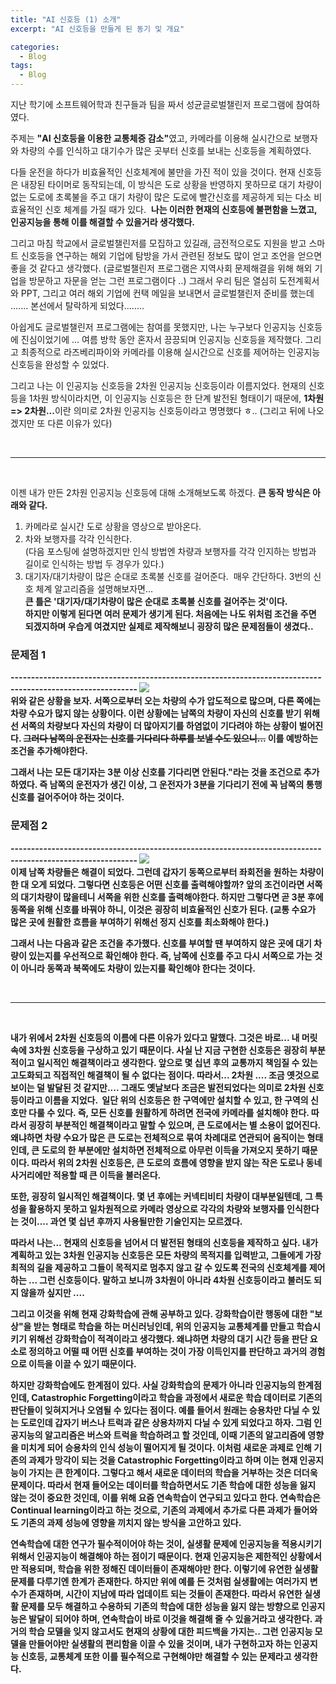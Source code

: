 ```yaml
---
title: "AI 신호등 (1) 소개"
excerpt: "AI 신호등을 만들게 된 동기 및 개요"

categories:
  - Blog
tags:
  - Blog
---
```


지난 학기에 소프트웨어학과 친구들과 팀을 짜서 성균글로벌챌린저 프로그램에 참여하였다.
​

주제는 <b>"AI 신호등을 이용한 교통체증 감소"</b>였고,
카메라를 이용해 실시간으로 보행자와 차량의 수를 인식하고 대기수가 많은 곳부터 신호를 보내는 신호등을 계획하였다.​

다들 운전을 하다가 비효율적인 신호체계에 불만을 가진 적이 있을 것이다. 현재 신호등은 내장된 타이머로 동작되는데, 이 방식은 도로 상황을 반영하지 못하므로 대기 차량이 없는 도로에 초록불을 주고 대기 차량이 많은 도로에 빨간신호를 제공하게 되는 다소 비효율적인 신호 체계를 가질 때가 있다.
​
<b>나는 이러한 현재의 신호등에 불편함을 느꼈고, 인공지능을 통해 이를 해결할 수 있을거라 생각했다.</b>

그리고 마침 학교에서 글로벌챌린저를 모집하고 있길래, 금전적으로도 지원을 받고 스마트 신호등을 연구하는 해외 기업에 탐방을 가서 관련된 정보도 많이 얻고 조언을 얻으면 좋을 것 같다고 생각했다. (글로벌챌린저 프로그램은 지역사회 문제해결을 위해 해외 기업을 방문하고 자문을 얻는 그런 프로그램이다 ..)​
그래서 우리 팀은 열심히 도전계획서와 PPT, 그리고 여러 해외 기업에 컨택 메일을 보내면서 글로벌챌린저 준비를 했는데 ....... 본선에서 탈락하게 되었다........

아쉽게도 글로벌챌린저 프로그램에는 참여를 못했지만, 나는 누구보다 인공지능 신호등에 진심이었기에 ... 여름 방학 동안 혼자서 끙끙되며 인공지능 신호등을 제작했다. 그리고 최종적으로 라즈베리파이와 카메라를 이용해 실시간으로 신호를 제어하는 인공지능 신호등을 완성할 수 있었다.

그리고 나는 이 인공지능 신호등을 2차원 인공지능 신호등이라 이름지었다. 현재의 신호등을 1차원 방식이라치면, 이 인공지능 신호등은 한 단계 발전된 형태이기 때문에, <b>1차원 => 2차원...</b>이란 의미로 2차원 인공지능 신호등이라고 명명했다 ㅎ.. (그리고 뒤에 나오겠지만 또 다른 이유가 있다)


<br>

<hr color ="gray" size = "4px">

<br>


이젠 내가 만든 2차원 인공지능 신호등에 대해 소개해보도록 하겠다.
​
<b>큰 동작 방식은 아래와 같다.</b><br>
1) 카메라로 실시간 도로 상황을 영상으로 받아온다.<br>
2) 차와 보행자를 각각 인식한다.<br>
     (다음 포스팅에 설명하겠지만 인식 방법엔 차량과 보행자를 각각 인지하는 방법과 길이로 인식하는 방법 두 경우가 있다.)<br>
3) 대기자/대기차량이 많은 순대로 초록불 신호를 걸어준다.
​
매우 간단하다. 3번의 신호 체계 알고리즘을 설명해보자면...<br>
<b>큰 틀은 '대기자/대기차량이 많은 순대로 초록불 신호를 걸어주는 것'이다.<b><br>
하지만 이렇게 된다면 여러 문제가 생기게 된다. 처음에는 나도 위처럼 조건을 주면 되겠지하며 우습게 여겼지만 실제로 제작해보니 굉장히 많은 문제점들이 생겼다..

<h3>문제점 1</h3>  -----------------------------------------------------------------------------------------------------------
<img src="https://user-images.githubusercontent.com/75300099/102845069-111b3400-4450-11eb-94de-26969a64a862.png"><br>
위와 같은 상황을 보자. 서쪽으로부터 오는 차량의 수가 압도적으로 많으며,
다른 쪽에는 차량 수요가 많지 않는 상황이다. 이런 상황에는 남쪽의 차량이 자신의 신호를 받기 위해선 서쪽의 차량보다 자신의 차량이 더 많아지기를
하염없이 기다려야 하는 상황이 벌어진다. <del>그러다 남쪽의 운전자는 신호를 기다리다 하루를 보낼 수도 있으니...</del> 이를 예방하는 조건을 추가해야한다.

그래서 나는 <b>모든 대기자는 3분 이상 신호를 기다리면 안된다."</b>라는 것을 조건으로 추가하였다.
즉 남쪽의 운전자가 생긴 이상, 그 운전자가 3분을 기다리기 전에 꼭 남쪽의 통행 신호를 걸어주어야 하는 것이다.

<h3>문제점 2</h3>  -----------------------------------------------------------------------------------------------------------
<img src="https://user-images.githubusercontent.com/75300099/102845159-432c9600-4450-11eb-85e5-5d6b59f0c7f7.png"><br>
이제 남쪽 차량들은 해결이 되었다. 그런데 갑자기 동쪽으로부터 좌회전을 원하는 차량이 한 대 오게 되었다.
그렇다면 신호등은 어떤 신호를 출력해야할까? 앞의 조건이라면 서쪽의 대기차량이 많을테니 서쪽을 위한 신호를 출력해야한다.
하지만 그렇다면 곧 3분 후에 동쪽을 위해 신호를 바꿔야 하니, 이것은 굉장히 비효율적인 신호가 된다. (교통 수요가 많은 곳에 원활한 흐름을 부여하기 위해선 정지 신호를 최소화해야 한다.)
​

그래서 나는 다음과 같은 조건을 추가했다.
<b>신호를 부여할 땐 부여하지 않은 곳에 대기 차량이 있는지를 우선적으로 확인해야 한다.</b>
즉, 남쪽에 신호를 주고 다시 서쪽으로 가는 것이 아니라 동쪽과 북쪽에도 차량이 있는지를 확인해야 한다는 것이다.


<br>
<hr color ="gray" size = "4px">
<br>


내가 위에서 2차원 신호등의 이름에 다른 이유가 있다고 말했다.
그것은 바로... 내 머릿속에 3차원 신호등을 구상하고 있기 때문이다.
사실 난 지금 구현한 신호등은 굉장히 <b>부분적이고 일시적인 해결책</b>이라고 생각한다.
앞으로 몇 십년 후의 교통까지 책임질 수 있는 고도화되고 직접적인 해결책이 될 수 없다는 점이다.
따라서... 2차원 .... 조금 옛것으로 보이는 덜 발달된 것 같지만.... 그래도 옛날보다 조금은 발전되었다는 의미로 2차원 신호등이라고 이름을 지었다.
​
일단 위의 신호등은 한 구역에만 설치할 수 있고, 한 구역의 신호만 다룰 수 있다.
즉, 모든 신호를 원활하게 하려면 전국에 카메라를 설치해야 한다. 따라서 굉장히 부분적인 해결책이라고 말할 수 있으며,
큰 도로에서는 별 소용이 없어진다. 왜냐하면 차량 수요가 많은 큰 도로는 전체적으로 묶여 차례대로 연관되어 움직이는 형태인데,
큰 도로의 한 부분에만 설치하면 전체적으로 아무런 이득을 가져오지 못하기 때문이다. 따라서 위의 2차원 신호등은,
<b>큰 도로의 흐름에 영향을 받지 않는 작은 도로나 동네 사거리에만 적용할 때 큰 이득을 불러온다.</b>
​

또한, 굉장히 일시적인 해결책이다. 몇 년 후에는 커넥티비티 차량이 대부분일텐데, 그 특성을 활용하지 못하고
일차원적으로 카메라 영상으로 각각의 차량와 보행자를 인식한다는 것이.... 과연 몇 십년 후까지 사용될만한 기술인지는 모르겠다.
​

따라서 나는... 현재의 신호등을 넘어서 더 발전된 형태의 신호등을 제작하고 싶다.
내가 계획하고 있는 3차원 인공지능 신호등은 모든 차량의 목적지를 입력받고, 그들에게 가장 최적의 길을 제공하고 
그들이 목적지로 멈추지 않고 갈 수 있도록 전국의 신호체계를 제어하는 ... 그런 신호등이다. 말하고 보니까 3차원이 아니라
4차원 신호등이라고 불러도 되지 않을까 싶지만 .... 


그리고 이것을 위해 현재 강화학습에 관해 공부하고 있다. 강화학습이란 행동에 대한 "보상"을 받는 형태로 학습을 하는 머신러닝인데,
위의 인공지능 교통체계를 만들고 학습시키기 위해선 강화학습이 적격이라고 생각했다. 왜냐하면 차량의 대기 시간 등을 판단 요소로 정의하고
어떨 때 어떤 신호를 부여하는 것이 가장 이득인지를 판단하고 과거의 경험으로 이득을 이끌 수 있기 때문이다.

하지만 강화학습에도 한계점이 있다. 사실 강화학습의 문제가 아니라 인공지능의 한계점인데, <b>Catastrophic Forgetting</b>이라고
학습을 과정에서 새로운 학습 데이터로 기존의 판단들이 잊혀지거나 오염될 수 있다는 점이다. 예를 들어서 원래는 승용차만 다닐 수 있는 도로인데
갑자기 버스나 트럭과 같은 상용차까지 다닐 수 있게 되었다고 하자. 그럼 인공지능의 알고리즘은 버스와 트럭을 학습하려고 할 것인데, 이때
기존의 알고리즘에 영향을 미치게 되어 승용차의 인식 성능이 떨어지게 될 것이다. 이처럼 새로운 과제로 인해 기존의 과제가 망각이 되는 것을 Catastrophic Forgetting이라고
하며 이는 현재 인공지능이 가지는 큰 한계이다. 그렇다고 해서 새로운 데이터의 학습을 거부하는 것은 더더욱 문제이다.
<b>따라서 현재 들어오는 데이터를 학습하면서도 기존 학습에 대한 성능을 잃지 않는 것이 중요한 것인데, 이를 위해
요즘 연속학습이 연구되고 있다고 한다.</b> 연속학습은 <b>Continual learning</b>이라고 하는 것으로, 기존의 과제에서 추가로 다른 과제가 들어와도
기존의 과제 성능에 영향을 끼치지 않는 방식을 고안하고 있다.

연속학습에 대한 연구가 필수적이어야 하는 것이, 실생활 문제에 인공지능을 적용시키기 위해서 인공지능이 해결해야 하는 점이기 때문이다.
현재 인공지능은 제한적인 상황에서만 적용되며, 학습을 위한 정해진 데이터들이 존재해야만 한다. 이렇기에 <b>유연한 실생활 문제를 다루기엔 한계가 존재한다.</b>
하지만 위에 예를 든 것처럼 실생활에는 여러가지 변수가 존재하며, 시간이 지남에 따라 업데이트 되는 것들이 존재한다. 따라서 유연한 실생활 문제를 모두
해결하고 수용하되 기존의 학습에 대한 성능을 잃지 않는 방향으로 인공지능은 발달이 되어야 하며, 연속학습이 바로 이것을 해결해 줄 수 있을거라고 생각한다.
과거의 학습 모델을 잊지 않고서도 현재의 상황에 대한 피드백을 가지는.. 그런 인공지능 모델을 만들어야만 실생활의 편리함을 이끌 수 있을 것이며,
내가 구현하고자 하는 인공지능 신호등, 교통체계 또한 이를 필수적으로 구현해야만 해결할 수 있는 문제라고 생각한다.